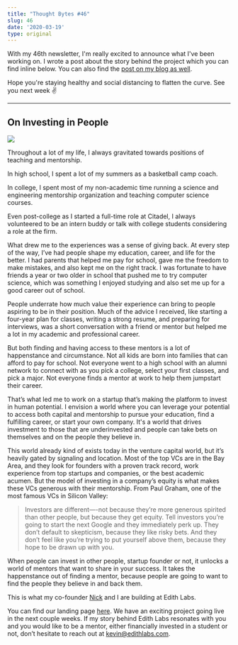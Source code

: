 ```yaml
---
title: "Thought Bytes #46"
slug: 46
date: '2020-03-19'
type: original
---
```

With my 46th newsletter, I'm really excited to announce what I've been working on. I wrote a post about the story behind the project which you can find inline below. You can also find the [post on my blog as well](/blog/on-investing-in-people).

Hope you're staying healthy and social distancing to flatten the curve. See you next week ✌️

---

## On Investing in People

![](/blog/on-investing-in-people/chicago.jpeg)

Throughout a lot of my life, I always gravitated towards positions of teaching and mentorship.

In high school, I spent a lot of my summers as a basketball camp coach.

In college, I spent most of my non-academic time running a science and engineering mentorship organization and teaching computer science courses.

Even post-college as I started a full-time role at Citadel, I always volunteered to be an intern buddy or talk with college students considering a role at the firm.

What drew me to the experiences was a sense of giving back. At every step of the way, I’ve had people shape my education, career, and life for the better. I had parents that helped me pay for school, gave me the freedom to make mistakes, and also kept me on the right track. I was fortunate to have friends a year or two older in school that pushed me to try computer science, which was something I enjoyed studying and also set me up for a good career out of school.

People underrate how much value their experience can bring to people aspiring to be in their position. Much of the advice I received, like starting a four-year plan for classes, writing a strong resume, and preparing for interviews, was a short conversation with a friend or mentor but helped me a lot in my academic and professional career.

But both finding and having access to these mentors is a lot of happenstance and circumstance. Not all kids are born into families that can afford to pay for school. Not everyone went to a high school with an alumni network to connect with as you pick a college, select your first classes, and pick a major. Not everyone finds a mentor at work to help them jumpstart their career.

That’s what led me to work on a startup that’s making the platform to invest in human potential. I envision a world where you can leverage your potential to access both capital and mentorship to pursue your education, find a fulfilling career, or start your own company. It's a world that drives investment to those that are underinvested and people can take bets on themselves and on the people they believe in.

This world already kind of exists today in the venture capital world, but it’s heavily gated by signaling and location. Most of the top VCs are in the Bay Area, and they look for founders with a proven track record, work experience from top startups and companies, or the best academic acumen. But the model of investing in a company’s equity is what makes these VCs generous with their mentorship. From Paul Graham, one of the most famous VCs in Silicon Valley:

> Investors are different—-not because they’re more generous spirited than other people, but because they get equity. Tell investors you’re going to start the next Google and they immediately perk up. They don’t default to skepticism, because they like risky bets. And they don’t feel like you’re trying to put yourself above them, because they hope to be drawn up with you.

When people can invest in other people, startup founder or not, it unlocks a world of mentors that want to share in your success. It takes the happenstance out of finding a mentor, because people are going to want to find the people they believe in and back them.

This is what my co-founder [Nick](https://nickchua.me) and I are building at Edith Labs.

You can find our landing page [here](https://edithlabs.com). We have an exciting project going live in the next couple weeks. If my story behind Edith Labs resonates with you and you would like to be a mentor, either financially invested in a student or not, don’t hesitate to reach out at [kevin@edithlabs.com](mailto:kevin@edithlabs.com).